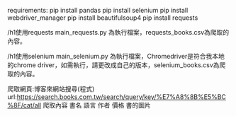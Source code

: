 requirements:
pip install pandas
pip install selenium
pip install webdriver_manager
pip install beautifulsoup4
pip install requests

/h1使用requests
main_requests.py 為執行檔案，requests_books.csv為爬取的內容。

/h1使用selenium
main_selenium.py 為執行檔案，Chromedriver是符合我本地的chrome driver，如需執行，請更改成自己的版本，selenium_books.csv為爬取的內容。

爬取網頁:博客來網站搜尋(程式)
url:https://search.books.com.tw/search/query/key/%E7%A8%8B%E5%BC%8F/cat/all
爬取內容
書名
語言
作者
價格
書的圖片
